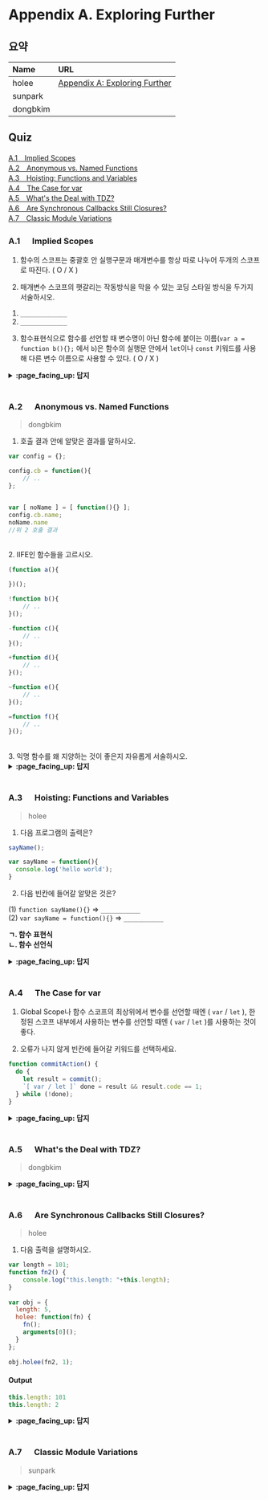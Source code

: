 # Appendix A. Exploring Further

## 요약
| Name | URL |
|:---|:---|
| holee | [Appendix A: Exploring Further](https://github.com/hochan222/Everything-in-JavaScript/wiki/Appendix-A:-Exploring-Further_) |
| sunpark |  |
| dongbkim |  |

## Quiz
[A.1　Implied Scopes](#A1---Implied-Scopes)<br>
[A.2　Anonymous vs. Named Functions](#A2---Anonymous-vs-Named-Functions)<br>
[A.3　Hoisting: Functions and Variables](#A3---Hoisting-Functions-and-Variables)<br>
[A.4　The Case for var](#A4---The-Case-for-var)<br>
[A.5　What's the Deal with TDZ?](#A5---Whats-the-Deal-with-TDZ)<br>
[A.6　Are Synchronous Callbacks Still Closures?](#A6---Are-Synchronous-Callbacks-Still-Closures)<br>
[A.7　Classic Module Variations](#A7---Classic-Module-Variations)<br>

### A.1 　  Implied Scopes

1. 함수의 스코프는 중괄호 안 실행구문과 매개변수를 항상 따로 나누어 두개의 스코프로 따진다. ( O / X )

2. 매개변수 스코프의 햇갈리는 작동방식을 막을 수 있는 코딩 스타일 방식을 두가지 서술하시오.
  1) `_____________`
  2) `_____________`

3. 함수표현식으로 함수를 선언할 때 변수명이 아닌 함수에 붙이는 이름(`var a = function b(){};` 에서 `b`)은 함수의 실행문 안에서 `let`이나 `const` 키워드를 사용해 다른 변수 이름으로 사용할 수 있다. ( O / X )

<details>
<summary> <b> :page_facing_up: 답지 </b>  </summary>
<div markdown="1">

1. 함수의 스코프는 중괄호 안 실행구문과 매개변수를 항상 따로 나누어 두개의 스코프로 따진다. ( O / **X** )
  > Default values, rest parameters (using ...), and destructured parameters의 경우에는 두개의 스코프로 나누어 생각하지만, 일반적인 경우에는 하나의 스코프로 따져 생각한다. **p.186**

2. 매개변수 스코프의 햇갈리는 작동방식을 막을 수 있는 코딩 스타일 방식을 두가지 서술하시오.
  1) `로컬 변수로 매개변수를 쉐도잉하지 말것`
  2) `초기화 매개변수(default parameter)에서 다른 매개변수를 사용하는 함수를 지정하지 말것` **p.190**

3. 함수표현식으로 함수를 선언할 때 변수명이 아닌 함수에 붙이는 이름(`var a = function b(){};` 에서 `b`)은 함수의 실행문 안에서 `let`이나 `const` 키워드를 사용해 다른 변수 이름으로 사용할 수 있다. ( **O** / X )
  > But this is perfectly legal shadowing, not re-declaration, because the two `ofTheTeacher` identifiers are in separate scopes. **p.190~191**

</div>
</details>
<br>

### A.2 　  Anonymous vs. Named Functions

> dongbkim

1. 호출 결과 안에 알맞은 결과를 말하시오.
```js
var config = {};

config.cb = function(){
    // ..
};


var [ noName ] = [ function(){} ];
config.cb.name;
noName.name
//위 2 호출 결과
```
<br/>
2. IIFE인 함수들을 고르시오.

```js
(function a(){

})();

!function b(){
    // ..
}();

-function c(){
	// ..
}();

+function d(){
    // ..
}();

~function e(){
    // ..
}();

=function f(){
	// ..
}();
```
<br/>
3. 익명 함수를 왜 지양하는 것이 좋은지 자유롭게 서술하시오.
<br/>

<details>
<summary> <b> :page_facing_up: 답지 </b>  </summary>
<div markdown="1">


1. ""  빈 문자열이 나온다.
> Any assignment of a function expression that's not a simple assignment will also fail name inferencing.

<br/>

2. a, b, d, e
> The !, +, ~, and several other unary operators (operators with one operand) can all be placed in front of function to turn it into an expression. Then the final () call is valid, which makes it an IIFE.

<br/>

3. Any name you omit is making the program harder to read, harder to debug, harder to extend and maintain later.

<br/>
</div>
</details>
<br>

### A.3 　  Hoisting: Functions and Variables

> holee

1. 다음 프로그램의 출력은?

```js
sayName();

var sayName = function(){
  console.log('hello world');
}
```

2. 다음 빈칸에 들어갈 알맞은 것은?

(1) ```function sayName(){}``` => ```___________```  
(2) ```var sayName = function(){}``` => ```___________```  

**ㄱ. 함수 표현식**  
**ㄴ. 함수 선언식**  

<details>
<summary> <b> :page_facing_up: 답지 </b>  </summary>
<div markdown="1">

1. 다음 프로그램의 출력은?

```js
sayName();

var sayName = function(){
  console.log('hello world');
}
```

> Uncaught TypeError: sayName is not a function at <anonymous>:1:1  
> '선언과 할당'의 분리가 발생하기 때문이다.

2. 다음 빈칸에 들어갈 알맞은 것은?

(1) ```function sayName(){}``` => ```함수 선언식```  
(2) ```var sayName = function(){}``` => ```함수 표현식```

</div>
</details>
<br>

### A.4 　  The Case for var

1. Global Scope나 함수 스코프의 최상위에서 변수를 선언할 때엔 ( `var` / `let` ), 한정된 스코프 내부에서 사용하는 변수를 선언할 때엔 ( `var` / `let` )를 사용하는 것이 좋다.

2. 오류가 나지 않게 빈칸에 들어갈 키워드를 선택하세요.
```javascript
function commitAction() {
  do {
    let result = commit();
    `[ var / let ]` done = result && result.code == 1;
  } while (!done);
}
```

<details>
<summary> <b> :page_facing_up: 답지 </b>  </summary>
<div markdown="1">

1. Global Scope나 함수 스코프의 최상위에서 변수를 선언할 때엔 ( **`var`** / `let` ), 한정된 스코프 내부에서 사용하는 변수를 선언할 때엔 ( `var` / **`let`** )를 사용하는 것이 좋다.
  > If you see a `let`, it tells you that you're dealing with a localized declaration. If you see `var`, it tells you that you're dealing with a function-wide declaration. **p.210**

2. 오류가 나지 않게 빈칸에 들어갈 키워드를 선택하세요.
```javascript
function commitAction() {
  do {
    let result = commit();
    var done = result && result.code == 1;
  } while (!done);
}
```
  > `done` 변수의 경우 스코프 밖인 while문의 조건문에서도 사용되기 때문에 `let`을 사용하면 에러가 발생함으로 `var`를 사용해야 합니다. **p.211**

</div>
</details>
<br>

### A.5 　  What's the Deal with TDZ?

> dongbkim

<details>
<summary> <b> :page_facing_up: 답지 </b>  </summary>
<div markdown="1">



</div>
</details>
<br>

### A.6 　  Are Synchronous Callbacks Still Closures?

> holee

1. 다음 출력을 설명하시오.

```js
var length = 101;
function fn2() {
	console.log("this.length: "+this.length);
}
 
var obj = {
  length: 5,
  holee: function(fn) {
    fn();
    arguments[0]();
  }
};
 
obj.holee(fn2, 1);
```

#### Output

```js
this.length: 101
this.length: 2
```

<details>
<summary> <b> :page_facing_up: 답지 </b>  </summary>
<div markdown="1">

1. 다음 출력을 설명하시오.

> argument로써 다른 함수내부에 들어가는 건 콜백이다.

```js
function fn2() {
    console.log(this)
}
```

1.
> {
> console: {
>   log: [Function: log],
>   warn: [Function: warn],
>   dir: [Function: dir],
>   time: [Function: time],
>   timeEnd: [Function: timeEnd],
>   timeLog: [Function: timeLog],
>   trace: [Function: trace],
>   assert: [Function: assert],
>   clear: [Function: clear],
>   count: [Function: count],
>   countReset: [Function: countReset],
>   group: [Function: group],
>   groupEnd: [Function: groupEnd],
>   table: [Function: table],
>   debug: [Function: debug],
>   info: [Function: info],
>   dirxml: [Function: dirxml],
>   error: [Function: error],
>   groupCollapsed: [Function: groupCollapsed],
>   Console: [Function: Console],
>   profile: [Function: profile],
>   profileEnd: [Function: profileEnd],
>   timeStamp: [Function: timeStamp],
>   ...

2. 
> [Arguments] { '0': [Function: fn2], '1': 1 }

이 외에 일반적 경우에서 컨텍스트 변수를 사용하는 콜백은 클로저이다.

</div>
</details>
<br>

### A.7 　  Classic Module Variations

> sunpark

<details>
<summary> <b> :page_facing_up: 답지 </b>  </summary>
<div markdown="1">



</div>
</details>
<br>
